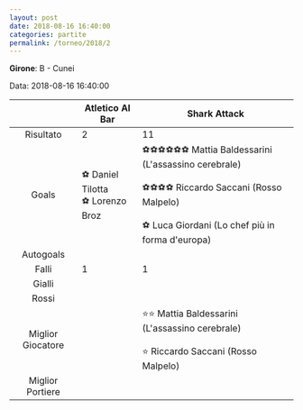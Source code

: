 ```yaml
---
layout: post
date: 2018-08-16 16:40:00
categories: partite
permalink: /torneo/2018/2
---
```

**Girone**: B - Cunei

Data: 2018-08-16 16:40:00

| | Atletico Al Bar | Shark Attack |
|:-----:|-----|-----|
Risultato|2|11
Goals|⚽ Daniel Tilotta<br/>⚽ Lorenzo Broz|⚽⚽⚽⚽⚽⚽ Mattia Baldessarini (L'assassino cerebrale)<br/><br/>⚽⚽⚽⚽ Riccardo Saccani (Rosso Malpelo)<br/><br/>⚽ Luca Giordani (Lo chef più in forma d'europa)<br/>
Autogoals||
Falli|1|1
Gialli||
Rossi||
Miglior Giocatore||⭐⭐ Mattia Baldessarini (L'assassino cerebrale)<br/><br/>⭐ Riccardo Saccani (Rosso Malpelo)<br/>
Miglior Portiere||